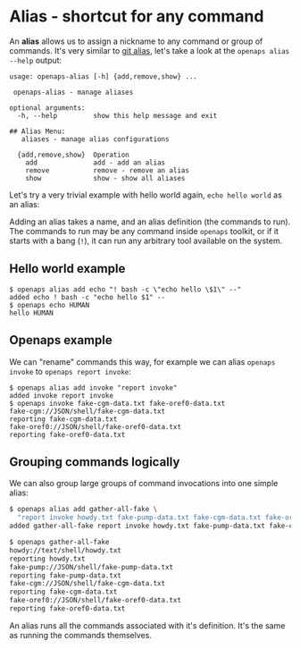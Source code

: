 
# Alias - shortcut for any command

An **alias** allows us to assign a nickname to any command or group of
commands.  It's very similar to [git alias], let's take a look at the `openaps
alias --help` output:



```
usage: openaps-alias [-h] {add,remove,show} ...

 openaps-alias - manage aliases

optional arguments:
  -h, --help         show this help message and exit

## Alias Menu:
   aliases - manage alias configurations

  {add,remove,show}  Operation
    add              add - add an alias
    remove           remove - remove an alias
    show             show - show all aliases
```


Let's try a very trivial example with hello world again, `echo hello world` as an alias:

Adding an alias takes a name, and an alias definition (the commands to run).
The commands to run may be any command inside `openaps` toolkit, or if it
starts with a bang (`!`), it can run any arbitrary tool available on the
system.

## Hello world example
```
$ openaps alias add echo "! bash -c \"echo hello \$1\" --"
added echo ! bash -c "echo hello $1" --
$ openaps echo HUMAN
hello HUMAN
```
## Openaps example
We can "rename" commands this way, for example we can alias `openaps invoke` to `openaps report invoke`:

```
$ openaps alias add invoke "report invoke"
added invoke report invoke
$ openaps invoke fake-cgm-data.txt fake-oref0-data.txt
fake-cgm://JSON/shell/fake-cgm-data.txt
reporting fake-cgm-data.txt
fake-oref0://JSON/shell/fake-oref0-data.txt
reporting fake-oref0-data.txt
```

## Grouping commands logically
We can also group large groups of command invocations into one simple alias:
```bash
$ openaps alias add gather-all-fake \
  "report invoke howdy.txt fake-pump-data.txt fake-cgm-data.txt fake-oref0-data.txt"
added gather-all-fake report invoke howdy.txt fake-pump-data.txt fake-cgm-data.txt fake-oref0-data.txt
```
```bash
$ openaps gather-all-fake
howdy://text/shell/howdy.txt
reporting howdy.txt
fake-pump://JSON/shell/fake-pump-data.txt
reporting fake-pump-data.txt
fake-cgm://JSON/shell/fake-cgm-data.txt
reporting fake-cgm-data.txt
fake-oref0://JSON/shell/fake-oref0-data.txt
reporting fake-oref0-data.txt
```

An alias runs all the commands associated with it's definition.
It's the same as running the commands themselves.

[git alias]: https://git-scm.com/book/en/v2/Git-Basics-Git-Aliases

